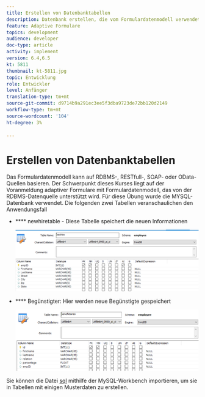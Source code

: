 ```yaml
---
title: Erstellen von Datenbanktabellen
description: Datenbank erstellen, die vom Formulardatenmodell verwendet wird
feature: Adaptive Formulare
topics: development
audience: developer
doc-type: article
activity: implement
version: 6.4,6.5
kt: 5811
thumbnail: kt-5811.jpg
topic: Entwicklung
role: Entwickler
level: Anfänger
translation-type: tm+mt
source-git-commit: d9714b9a291ec3ee5f3dba9723de72bb120d2149
workflow-type: tm+mt
source-wordcount: '104'
ht-degree: 3%

---
```



# Erstellen von Datenbanktabellen

Das Formulardatenmodell kann auf RDBMS-, RESTfull-, SOAP- oder OData-Quellen basieren. Der Schwerpunkt dieses Kurses liegt auf der Voranmeldung adaptiver Formulare mit Formulardatenmodell, das von der RDBMS-Datenquelle unterstützt wird. Für diese Übung wurde die MYSQL-Datenbank verwendet. Die folgenden zwei Tabellen veranschaulichen den Anwendungsfall

* **** newhiretable - Diese Tabelle speichert die neuen Informationen

   ![newhire](assets/newhire-table.png)


* **** Begünstigter: Hier werden neue Begünstigte gespeichert

   ![Begünstigte](assets/beneficiaries-table.png)

Sie können die Datei [sql](assets/db-schema.sql) mithilfe der MySQL-Workbench importieren, um sie in Tabellen mit einigen Musterdaten zu erstellen.